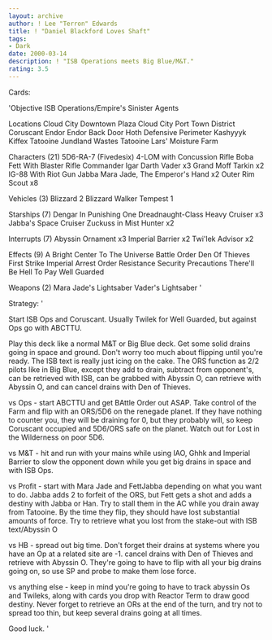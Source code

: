 ```yaml
---
layout: archive
author: ! Lee "Terron" Edwards
title: ! "Daniel Blackford Loves Shaft"
tags:
- Dark
date: 2000-03-14
description: ! "ISB Operations meets Big Blue/M&T."
rating: 3.5
---
```

Cards: 

'Objective
ISB Operations/Empire's Sinister Agents

Locations
Cloud City Downtown Plaza
Cloud City Port Town District
Coruscant
Endor
Endor Back Door
Hoth Defensive Perimeter
Kashyyyk
Kiffex
Tatooine Jundland Wastes
Tatooine Lars' Moisture Farm

Characters (21)
5D6-RA-7 (Fivedesix)
4-LOM with Concussion Rifle
Boba Fett With Blaster Rifle
Commander Igar
Darth Vader  x3
Grand Moff Tarkin  x2
IG-88 With Riot Gun
Jabba
Mara Jade, The Emperor's Hand	x2
Outer Rim Scout  x8

Vehicles (3)
Blizzard 2
Blizzard Walker
Tempest 1

Starships (7)
Dengar In Punishing One
Dreadnaught-Class Heavy Cruiser  x3
Jabba's Space Cruiser
Zuckuss in Mist Hunter	x2

Interrupts (7)
Abyssin Ornament  x3
Imperial Barrier  x2
Twi'lek Advisor  x2

Effects (9)
A Bright Center To The Universe
Battle Order
Den Of Thieves
First Strike
Imperial Arrest Order
Resistance
Security Precautions
There'll Be Hell To Pay
Well Guarded

Weapons (2)
Mara Jade's Lightsaber
Vader's Lightsaber
'

Strategy: '

Start ISB Ops and Coruscant.  Usually Twilek for Well Guarded, but against Ops go with ABCTTU.

Play this deck like a normal M&T or Big Blue deck.	Get some solid drains going in space and ground.  Don't worry too much about flipping until you're ready.  The ISB text is really just icing on the cake.  The ORS function as 2/2 pilots like in Big Blue, except they add to drain, subtract from opponent's, can be retrieved with ISB, can be grabbed with Abyssin O, can retrieve with Abyssin O, and can cancel drains with Den of Thieves.

vs Ops - start ABCTTU and get BAttle Order out ASAP.  Take control of the Farm and flip with an ORS/5D6 on the renegade planet.  If they have nothing to counter you, they will be draining for 0, but they probably will, so keep Coruscant occupied and 5D6/ORS safe on the planet.  Watch out for Lost in the Wilderness on poor 5D6.

vs M&T - hit and run with your mains while using IAO, Ghhk and Imperial Barrier to slow the opponent down while you get big drains in space and with ISB Ops.

vs Profit - start with Mara Jade and FettJabba depending on what you want to do.  Jabba adds 2 to forfeit of the ORS, but Fett gets a shot and adds a destiny with Jabba or Han.  Try to stall them in the AC while you drain away from Tatooine.  By the time they flip, they should have lost substantial amounts of force.  Try to retrieve what you lost from the stake-out with ISB text/Abyssin O

vs HB - spread out big time.  Don't forget their drains at systems where you have an Op at a related site are -1.  cancel drains with Den of Thieves and retrieve with Abyssin O.  They're going to have to flip with all your big drains going on, so use SP and probe to make them lose force.

vs anything else - keep in mind you're going to have to track abyssin Os and Twileks, along with cards you drop with Reactor Term to draw good destiny.  Never forget to retrieve an ORs at the end of the turn, and try not to spread too thin, but keep several drains going at all times.

Good luck. '